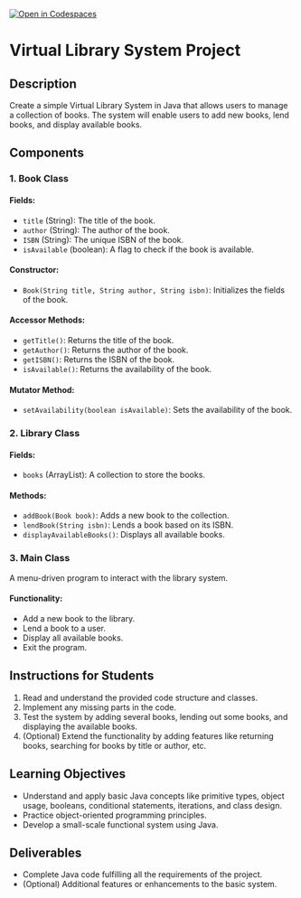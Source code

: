[![Open in Codespaces](https://classroom.github.com/assets/launch-codespace-7f7980b617ed060a017424585567c406b6ee15c891e84e1186181d67ecf80aa0.svg)](https://classroom.github.com/open-in-codespaces?assignment_repo_id=13789241)

# Virtual Library System Project

## Description
Create a simple Virtual Library System in Java that allows users to manage a collection of books. The system will enable users to add new books, lend books, and display available books.

## Components

### 1. Book Class
#### Fields:
- `title` (String): The title of the book.
- `author` (String): The author of the book.
- `ISBN` (String): The unique ISBN of the book.
- `isAvailable` (boolean): A flag to check if the book is available.

#### Constructor:
- `Book(String title, String author, String isbn)`: Initializes the fields of the book.

#### Accessor Methods:
- `getTitle()`: Returns the title of the book.
- `getAuthor()`: Returns the author of the book.
- `getISBN()`: Returns the ISBN of the book.
- `isAvailable()`: Returns the availability of the book.

#### Mutator Method:
- `setAvailability(boolean isAvailable)`: Sets the availability of the book.

### 2. Library Class
#### Fields:
- `books` (ArrayList<Book>): A collection to store the books.

#### Methods:
- `addBook(Book book)`: Adds a new book to the collection.
- `lendBook(String isbn)`: Lends a book based on its ISBN.
- `displayAvailableBooks()`: Displays all available books.

### 3. Main Class
A menu-driven program to interact with the library system.

#### Functionality:
- Add a new book to the library.
- Lend a book to a user.
- Display all available books.
- Exit the program.

## Instructions for Students
1. Read and understand the provided code structure and classes.
2. Implement any missing parts in the code.
3. Test the system by adding several books, lending out some books, and displaying the available books.
4. (Optional) Extend the functionality by adding features like returning books, searching for books by title or author, etc.

## Learning Objectives
- Understand and apply basic Java concepts like primitive types, object usage, booleans, conditional statements, iterations, and class design.
- Practice object-oriented programming principles.
- Develop a small-scale functional system using Java.

## Deliverables
- Complete Java code fulfilling all the requirements of the project.
- (Optional) Additional features or enhancements to the basic system.
